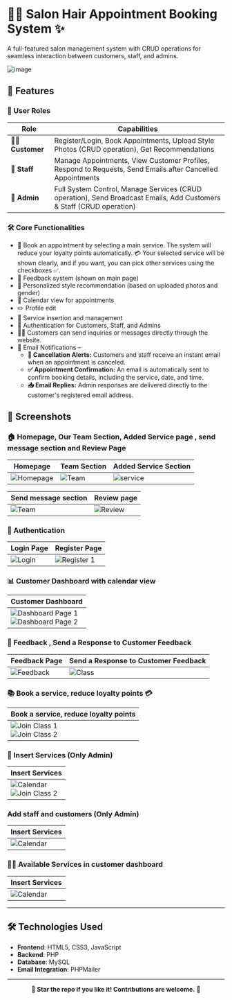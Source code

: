 # 💇‍♀️ Salon Hair Appointment Booking System ✨  

A full-featured salon management system with CRUD operations for seamless interaction between customers, staff, and admins.

<img src="Screenshots_application/home.png" alt="image" /> 

## 🚀 Features

### 👥 User Roles
| Role | Capabilities |
|------|-------------|
| 👩‍🦰 **Customer** | Register/Login, Book Appointments, Upload Style Photos (CRUD operation), Get Recommendations |
| 👔 **Staff** | Manage Appointments, View Customer Profiles, Respond to Requests, Send Emails after Cancelled Appointments |
| 👑 **Admin** | Full System Control, Manage Services (CRUD operation), Send Broadcast Emails, Add Customers & Staff (CRUD operation)|

### 🛠️ Core Functionalities
- 📅 Book an appointment by selecting a main service. The system will reduce your loyalty points automatically. 💳 Your selected service will be shown clearly, and if you want, you can pick other services using the checkboxes ✅.
- 💬 Feedback system (shown on main page)
- 📸 Personalized style recommendation (based on uploaded photos and gender)
- 📅 Calendar view for appointments
- ✏️ Profile edit 
- 🧾 Service insertion and management
- 🔐 Authentication for Customers, Staff, and Admins
- 🧑‍💻 Customers can send inquiries or messages directly through the website.
- 📧 Email Notifications –
     <ul>
        <li>
            <strong>📩 Cancellation Alerts:</strong> Customers and staff receive an instant email when an appointment is canceled.
        </li>
        <li>
            <strong>✅ Appointment Confirmation:</strong> An email is automatically sent to confirm booking details, including the service, date, and time.
        </li>
        <li>
            <strong>📥 Email Replies:</strong> Admin responses are delivered directly to the customer's registered email address.
        </li>
    </ul>
## 📸 Screenshots

### 🏠 Homepage, Our Team Section, Added Service page , send message section and Review Page
| Homepage                             | Team Section                                               |         Added Service Section                |   
|-------------------------------------|-------------------------------------------------------------|-----------------------------------------------------|
| ![Homepage](Screenshots_application/home.png) | ![Team](Screenshots_application/team.png)   | ![service](Screenshots_application/service.png) | 


 |     Send message section               |     Review page           |
 |-----------------------------------------------------|-----------------------------------------------------|
 | ![Team](Screenshots_application/sendmsg.png) |![Review](Screenshots_application/reviewspage.png) |


 ### 🔐 Authentication
| Login Page                           | Register Page                         |
|--------------------------------------|----------------------------------------|
| ![Login ](Screenshots_application/login.png) | ![Register 1](Screenshots_application/register.png) |

### 📊 Customer Dashboard with calendar view 
| Customer Dashboard                          |
|-------------------------------------------|
| ![Dashboard Page 1](Screenshots_application/customer.png)<br>![Dashboard Page 2](Screenshots_application/customer1.png)  |



### 💬 Feedback , Send a Response to Customer Feedback
| Feedback Page                        |Send a Response to Customer Feedback                         |
|--------------------------------------|----------------------------------------|
| ![Feedback](Screenshots_application/sendfeedback.png) | ![Class](Screenshots_application/feedbackadmin.png) |

### 📚 Book a service, reduce loyalty points 💳
| Book a service, reduce loyalty points                     |
|--------------------------------------|
| ![Join Class 1](Screenshots_application/process.png)<br>![Join Class 2](Screenshots_application/process2.png) |

### 📝 Insert Services (Only Admin)
| Insert Services                      |
|--------------------------------------|
| ![Calendar](Screenshots_application/insertservice.png) <br>![Join Class 2](Screenshots_application/insert1.png)|

### Add staff and customers (Only Admin)
| Insert Services                      |
|--------------------------------------|
| ![Calendar](Screenshots_application/addstaffcustomer.png) |

### 💇‍♀️ Available Services in customer dashboard
| Insert Services                      |
|--------------------------------------|
| ![Calendar](Screenshots_application/service1.png) |
---

## 🛠️ Technologies Used
- **Frontend**: HTML5, CSS3, JavaScript  
- **Backend**: PHP 
- **Database**: MySQL 
- **Email Integration**: PHPMailer  

---

<p align="center"><strong>🌟 Star the repo if you like it! Contributions are welcome.</strong> 🚀</p>
